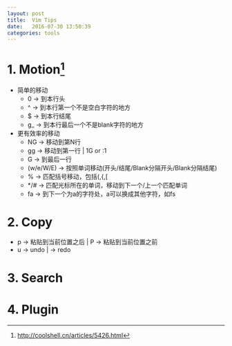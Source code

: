 ```yaml
---
layout: post
title:  Vim Tips
date:   2016-07-30 13:50:39
categories: tools
---
```


# 1. Motion[^1] #
*   简单的移动
    -   0 -> 到本行头
    -   ^ -> 到本行第一个不是空白字符的地方
    -   $ -> 到本行结尾
    -   g_ -> 到本行最后一个不是blank字符的地方
*   更有效率的移动
    -   NG -> 移动到第N行
    -   gg -> 移动到第一行 | 1G or :1
    -   G -> 到最后一行
    -   (w/e/W/E) -> 按照单词移动(开头/结尾/Blank分隔开头/Blank分隔结尾)
    -   %   ->  匹配括号移动，包括(,{,[
    -   */# ->  匹配光标所在的单词，移动到下一个/上一个匹配单词
    -   fa ->   到下一个为a的字符处，a可以换成其他字符，如fs
     


# 2. Copy #
*   p -> 粘贴到当前位置之后 | P -> 粘贴到当前位置之前
*   u -> undo | <C-r> -> redo
# 3. Search #
# 4. Plugin #

[^1]: http://coolshell.cn/articles/5426.html